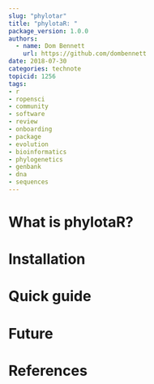 ```yaml
---
slug: "phylotar"
title: "phylotaR: "
package_version: 1.0.0
authors:
  - name: Dom Bennett
    url: https://github.com/dombennett
date: 2018-07-30
categories: technote
topicid: 1256
tags:
- r
- ropensci
- community
- software
- review
- onboarding
- package
- evolution
- bioinformatics
- phylogenetics
- genbank
- dna
- sequences
---
```



# What is phylotaR?

# Installation

# Quick guide

# Future

# References



